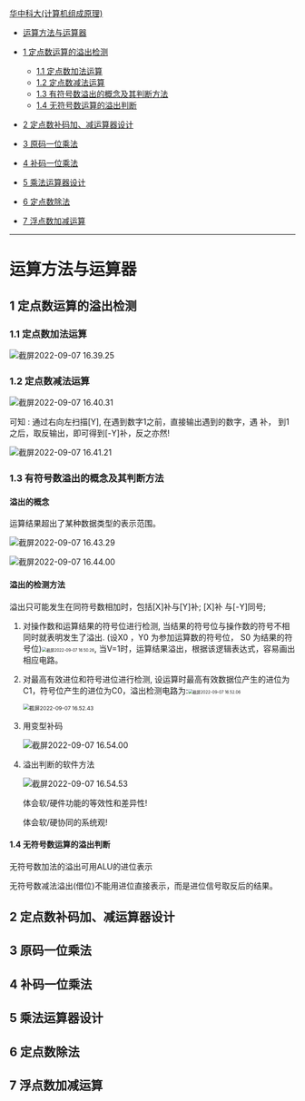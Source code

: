 [华中科大(计算机组成原理)](https://www.icourse163.org/course/HUST-1003159001)

- [运算方法与运算器](#运算方法与运算器)
- [1 定点数运算的溢出检测](#1-定点数运算的溢出检测)
    - [1.1 定点数加法运算](#11-定点数加法运算)
    - [1.2 定点数减法运算](#12-定点数减法运算)
    - [1.3 有符号数溢出的概念及其判断方法](#13-有符号数溢出的概念及其判断方法)
    - [1.4 无符号数运算的溢出判断](#14-无符号数运算的溢出判断)

- [2 定点数补码加、减运算器设计](#2-定点数补码加、减运算器设计)
- [3 原码一位乘法](#3-原码一位乘法)
- [4 补码一位乘法](#4-补码一位乘法)
- [5 乘法运算器设计](#5-乘法运算器设计)
- [6 定点数除法](#6-定点数除法)
- [7 浮点数加减运算](#7-浮点数加减运算)

------

# 运算方法与运算器

## 1 定点数运算的溢出检测

### 1.1 定点数加法运算

![截屏2022-09-07 16.39.25](./pic/03-01.png)

### 1.2 定点数减法运算

![截屏2022-09-07 16.40.31](./pic/03-02.png)

可知 : 通过右向左扫描[Y], 在遇到数字1之前，直接输出遇到的数字，遇 补， 到1之后，取反输出，即可得到[-Y]补，反之亦然!

![截屏2022-09-07 16.41.21](./pic/03-03.png)

### 1.3 有符号数溢出的概念及其判断方法

#### 溢出的概念

运算结果超出了某种数据类型的表示范围。

![截屏2022-09-07 16.43.29](./pic/03-04.png)

![截屏2022-09-07 16.44.00](./pic/03-05.png)

#### 溢出的检测方法

溢出只可能发生在同符号数相加时，包括[X]补与[Y]补; [X]补 与[-Y]同号;

1.  对操作数和运算结果的符号位进行检测, 当结果的符号位与操作数的符号不相同时就表明发生了溢出. (设X0 ，Y0 为参加运算数的符号位， S0 为结果的符号位)<img src="./pic/03-06.png" alt="截屏2022-09-07 16.50.26" style="zoom: 50%;" />, 当V=1时，运算结果溢出，根据该逻辑表达式，容易画出相应电路。

2.  对最高有效进位和符号进位进行检测, 设运算时最高有效数据位产生的进位为C1，符号位产生的进位为C0，溢出检测电路为:<img src="./pic/03-07.png" alt="截屏2022-09-07 16.52.06" style="zoom:50%;" />

    <img src="./pic/03-08.png" alt="截屏2022-09-07 16.52.43" style="zoom:67%;" />

3.  用变型补码

    ![截屏2022-09-07 16.54.00](./pic/03-09.png)

4.  溢出判断的软件方法

    ![截屏2022-09-07 16.54.53](./pic/03-10.png)

    体会软/硬件功能的等效性和差异性!

    体会软/硬协同的系统观!

#### 1.4 无符号数运算的溢出判断

无符号数加法的溢出可用ALU的进位表示

无符号数减法溢出(借位)不能用进位直接表示，而是进位信号取反后的结果。

## 2 定点数补码加、减运算器设计

## 3 原码一位乘法

## 4 补码一位乘法

## 5 乘法运算器设计

## 6 定点数除法

## 7 浮点数加减运算

